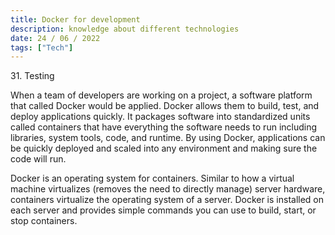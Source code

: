 ```yaml
---
title: Docker for development
description: knowledge about different technologies
date: 24 / 06 / 2022
tags: ["Tech"]
---
```


<p>31. Testing</p>

<p> 
When a team of developers are working on a project, a software platform that called Docker would be applied. Docker allows them to build, test, and deploy applications quickly. It packages software into standardized units called containers that have everything the software needs to run including libraries, system tools, code, and runtime. By using Docker, applications can be quickly deployed and scaled into any environment and making sure the code will run.
</p>
<p>Docker is an operating system for containers. Similar to how a virtual machine virtualizes (removes the need to directly manage) server hardware, containers virtualize the operating system of a server. Docker is installed on each server and provides simple commands you can use to build, start, or stop containers.


<img src="/Blog/20220623-1.png" alt="">
<img src="/Blog/20220623-2.png" alt="">
